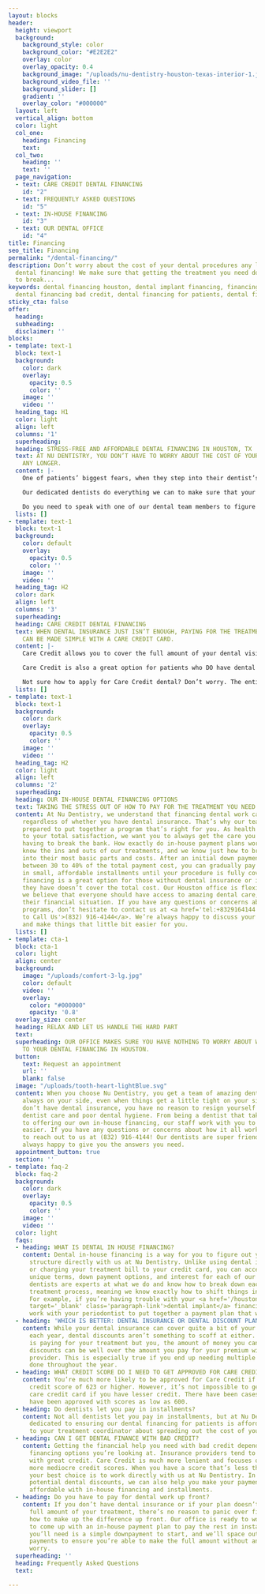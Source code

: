 ```yaml
---
layout: blocks
header:
  height: viewport
  background:
    background_style: color
    background_color: "#E2E2E2"
    overlay: color
    overlay_opacity: 0.4
    background_image: "/uploads/nu-dentistry-houston-texas-interior-1.jpg"
    background_video_file: ''
    background_slider: []
    gradient: ''
    overlay_color: "#000000"
  layout: left
  vertical_align: bottom
  color: light
  col_one:
    heading: Financing
    text: 
  col_two:
    heading: ''
    text: ''
  page_navigation:
  - text: CARE CREDIT DENTAL FINANCING
    id: "2"
  - text: FREQUENTLY ASKED QUESTIONS
    id: "5"
  - text: IN-HOUSE FINANCING
    id: "3"
  - text: OUR DENTAL OFFICE
    id: "4"
title: Financing
seo_title: Financing
permalink: "/dental-financing/"
description: Don’t worry about the cost of your dental procedures any longer with
  dental financing! We make sure that getting the treatment you need doesn’t have
  to break...
keywords: dental financing houston, dental implant financing, financing dental work,
  dental financing bad credit, dental financing for patients, dental financing optio...
sticky_cta: false
offer:
  heading: 
  subheading: 
  disclaimer: ''
blocks:
- template: text-1
  block: text-1
  background:
    color: dark
    overlay:
      opacity: 0.5
      color: ''
    image: ''
    video: ''
  heading_tag: H1
  color: light
  align: left
  columns: '1'
  superheading: 
  heading: STRESS-FREE AND AFFORDABLE DENTAL FINANCING IN HOUSTON, TX
  text: AT NU DENTISTRY, YOU DON’T HAVE TO WORRY ABOUT THE COST OF YOUR DENTAL PROCEDURES
    ANY LONGER.
  content: |-
    One of patients’ biggest fears, when they step into their dentist’s office, isn’t their upcoming <a href='/houston-tx/restorative-dentistry/cavity-fillings/' target='_blank' class='paragraph-link'>cavity filling</a>, tooth extraction, or implant surgery—it’s how they’re going to pay for it. Even with a good <a href='/dental-insurance/' target='_blank' class='paragraph-link'>dental insurance plan</a>, there’s no guarantee that everything will be fully covered. So, what’s there for you to do when you need immediate treatment? At Nu Dentistry, we offer multiple dental financing options to ensure that you never have to put off your necessary visits again!

    Our dedicated dentists do everything we can to make sure that your treatments are always affordable, from approved insurance providers and Care Credit to our in-house financing programs. We’re fully prepared to work with you, discussing your choices and opportunities so you can make the right economic decision for your wallet.

    Do you need to speak with one of our dental team members to figure out what’s best for your current situation? Call our office at <a href='tel:+8329164144' title='Click to Call Us'>(832) 916-4144</a> today, and we’ll make the whole thing simple and easy for you.
  lists: []
- template: text-1
  block: text-1
  background:
    color: default
    overlay:
      opacity: 0.5
      color: ''
    image: ''
    video: ''
  heading_tag: H2
  color: dark
  align: left
  columns: '3'
  superheading: 
  heading: CARE CREDIT DENTAL FINANCING
  text: WHEN DENTAL INSURANCE JUST ISN’T ENOUGH, PAYING FOR THE TREATMENTS YOU NEED
    CAN BE MADE SIMPLE WITH A CARE CREDIT CARD.
  content: |-
    Care Credit allows you to cover the full amount of your dental visit on their service credit card. You then make payments in manageable monthly installments. There’s no expiration date on your Care Credit account, so you can continue to get the treatments you need without the added stress of waiting for approval again.

    Care Credit is also a great option for patients who DO have dental insurance. We all know that insurance providers don’t always cover the full amounts, and the copayments they leave behind can still be a shock. As a dentist that takes Care Credit, however, you can charge the total copayment with us on your Care Credit card without having to rush to the bank.

    Not sure how to apply for Care Credit dental? Don’t worry. The entire process is super simple. All you have to do is follow their intuitive instructions online, and your dental care credit card will be on its way as soon as your application is approved. You’ll be able to start using your account with Care Credit dental providers, including us at Nu Dentistry, right away! Care Credit can be used even before the card arrives!
  lists: []
- template: text-1
  block: text-1
  background:
    color: dark
    overlay:
      opacity: 0.5
      color: ''
    image: ''
    video: ''
  heading_tag: H2
  color: light
  align: left
  columns: '2'
  superheading: 
  heading: OUR IN-HOUSE DENTAL FINANCING OPTIONS
  text: TAKING THE STRESS OUT OF HOW TO PAY FOR THE TREATMENT YOU NEED.
  content: At Nu Dentistry, we understand that financing dental work can be stressful,
    regardless of whether you have dental insurance. That’s why our team is fully
    prepared to put together a program that’s right for you. As health providers dedicated
    to your total satisfaction, we want you to always get the care you need without
    having to break the bank. How exactly do in-house payment plans work? Our dentists
    know the ins and outs of our treatments, and we know just how to break them down
    into their most basic parts and costs. After an initial down payment, usually
    between 30 to 40% of the total payment cost, you can gradually pay the rest back
    in small, affordable installments until your procedure is fully covered. In-house
    financing is a great option for those without dental insurance or if the insurance
    they have doesn’t cover the total cost. Our Houston office is flexible because
    we believe that everyone should have access to amazing dental care, no matter
    their financial situation. If you have any questions or concerns about our payment
    programs, don’t hesitate to contact us at <a href='tel:+8329164144' title='Click
    to Call Us'>(832) 916-4144</a>. We’re always happy to discuss your financial options
    and make things that little bit easier for you.
  lists: []
- template: cta-1
  block: cta-1
  color: light
  align: center
  background:
    image: "/uploads/comfort-3-lg.jpg"
    color: default
    video: ''
    overlay:
      color: "#000000"
      opacity: '0.8'
  overlay_size: center
  heading: RELAX AND LET US HANDLE THE HARD PART
  text: 
  superheading: OUR OFFICE MAKES SURE YOU HAVE NOTHING TO WORRY ABOUT WHEN IT COMES
    TO YOUR DENTAL FINANCING IN HOUSTON.
  button:
    text: Request an appointment
    url: ''
    blank: false
  image: "/uploads/tooth-heart-lightBlue.svg"
  content: When you choose Nu Dentistry, you get a team of amazing dentists who are
    always on your side, even when things get a little tight on your side. If you
    don’t have dental insurance, you have no reason to resign yourself to infrequent
    dentist care and poor dental hygiene. From being a dentist that takes Care Credit
    to offering our own in-house financing, our staff work with you to make everything
    easier. If you have any questions or concerns about how it all works, don’t hesitate
    to reach out to us at (832) 916-4144! Our dentists are super friendly and we’re
    always happy to give you the answers you need.
  appointment_button: true
  section: ''
- template: faq-2
  block: faq-2
  background:
    color: dark
    overlay:
      opacity: 0.5
      color: ''
    image: ''
    video: ''
  color: light
  faqs:
  - heading: WHAT IS DENTAL IN HOUSE FINANCING?
    content: Dental in-house financing is a way for you to figure out your financing
      structure directly with us at Nu Dentistry. Unlike using dental insurance coverage
      or charging your treatment bill to your credit card, you can access our office’s
      unique terms, down payment options, and interest for each of our services. Our
      dentists are experts at what we do and know how to break down each part of the
      treatment process, meaning we know exactly how to shift things in your favor.
      For example, if you’re having trouble with your <a href='/houston-tx/restorative-dentistry/dental-implants/'
      target='_blank' class='paragraph-link'>dental implant</a> financing, you can
      work with your periodontist to put together a payment plan that works for everyone!
  - heading: 'WHICH IS BETTER: DENTAL INSURANCE OR DENTAL DISCOUNT PLAN?'
    content: While your dental insurance can cover quite a bit of your dental bill
      each year, dental discounts aren’t something to scoff at either. While no one
      is paying for your treatment but you, the amount of money you can save from
      discounts can be well over the amount you pay for your premium with an insurance
      provider. This is especially true if you end up needing multiple treatments
      done throughout the year.
  - heading: WHAT CREDIT SCORE DO I NEED TO GET APPROVED FOR CARE CREDIT?
    content: You’re much more likely to be approved for Care Credit if you have a
      credit score of 623 or higher. However, it’s not impossible to get their dental
      care credit card if you have lesser credit. There have been cases where patients
      have been approved with scores as low as 600.
  - heading: Do dentists let you pay in installments?
    content: Not all dentists let you pay in installments, but at Nu Dentistry, we’re
      dedicated to ensuring our dental financing for patients is affordable. Talk
      to your treatment coordinator about spreading out the cost of your treatment.
  - heading: CAN I GET DENTAL FINANCE WITH BAD CREDIT?
    content: Getting the financial help you need with bad credit depends on the dental
      financing options you’re looking at. Insurance providers tend to love patients
      with great credit. Care Credit is much more lenient and focuses on people with
      more mediocre credit scores. When you have a score that’s less than stellar,
      your best choice is to work directly with us at Nu Dentistry. In addition to
      potential dental discounts, we can also help you make your payment plan more
      affordable with in-house financing and installments.
  - heading: Do you have to pay for dental work up front?
    content: If you don’t have dental insurance or if your plan doesn’t cover the
      full amount of your treatment, there’s no reason to panic over figuring out
      how to make up the difference up front. Our office is ready to work with you
      to come up with an in-house payment plan to pay the rest in installments. All
      you’ll need is a simple downpayment to start, and we’ll space out the other
      payments to ensure you’re able to make the full amount without any stress or
      worry.
  superheading: ''
  heading: Frequently Asked Questions
  text: 

---
```

